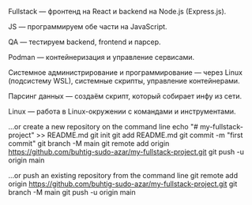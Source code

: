 Fullstack — фронтенд на React и backend на Node.js (Express.js).

JS — программируем обе части на JavaScript.

QA — тестируем backend, frontend и парсер.

Podman — контейнеризация и управление сервисами.

Системное администрирование и программирование — через Linux (подсистему WSL), системные скрипты, управление контейнерами.

Парсинг данных — создаём скрипт, который собирает инфу из сети.

Linux — работа в Linux-окружении с командами и инструментами.








…or create a new repository on the command line
echo "# my-fullstack-project" >> README.md
git init
git add README.md
git commit -m "first commit"
git branch -M main
git remote add origin https://github.com/buhtig-sudo-azar/my-fullstack-project.git
git push -u origin main


…or push an existing repository from the command line
git remote add origin https://github.com/buhtig-sudo-azar/my-fullstack-project.git
git branch -M main
git push -u origin main